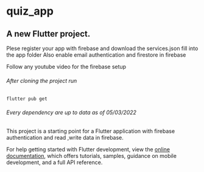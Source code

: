 # quiz_app

<h2>A new Flutter project.</h2>
<blockquotes>
Plese register your app with firebase and download the services.json fill into the app folder
  Also enable email authentication and firestore in firebase 
</blockquotes>
<p>Follow any youtube video for the firebase setup
<p>
  <h6>After cloning the project run</h6>
  <code>flutter pub get</code>
  <h6>Every dependency are up to data as of 05/03/2022</h6>

This project is a starting point for a Flutter application with firebase authentication and read ,write data in  firebase.

For help getting started with Flutter development, view the
[online documentation](https://docs.flutter.dev/), which offers tutorials,
samples, guidance on mobile development, and a full API reference.
